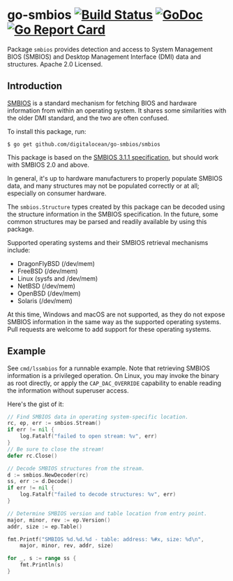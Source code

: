 go-smbios [![Build Status](https://travis-ci.org/digitalocean/go-smbios.svg?branch=master)](https://travis-ci.org/digitalocean/go-smbios) [![GoDoc](https://godoc.org/github.com/digitalocean/go-smbios/smbios?status.svg)](https://godoc.org/github.com/digitalocean/go-smbios/smbios) [![Go Report Card](https://goreportcard.com/badge/github.com/digitalocean/go-smbios)](https://goreportcard.com/report/github.com/digitalocean/go-smbios)
=========

Package `smbios` provides detection and access to System Management BIOS (SMBIOS)
and Desktop Management Interface (DMI) data and structures.  Apache 2.0 Licensed.

Introduction
------------

[SMBIOS](https://en.wikipedia.org/wiki/System_Management_BIOS) is a standard
mechanism for fetching BIOS and hardware information from within an operating
system.  It shares some similarities with the older DMI standard, and the two are
often confused.

To install this package, run:

```
$ go get github.com/digitalocean/go-smbios/smbios
```

This package is based on the [SMBIOS 3.1.1 specification](https://www.dmtf.org/sites/default/files/standards/documents/DSP0134_3.1.1.pdf),
but should work with SMBIOS 2.0 and above.

In general, it's up to hardware manufacturers to properly populate SMBIOS data,
and many structures may not be populated correctly or at all; especially on
consumer hardware.

The `smbios.Structure` types created by this package can be decoded using the
structure information in the SMBIOS specification.  In the future, some common
structures may be parsed and readily available by using this package.

Supported operating systems and their SMBIOS retrieval mechanisms include:

- DragonFlyBSD (/dev/mem)
- FreeBSD (/dev/mem)
- Linux (sysfs and /dev/mem)
- NetBSD (/dev/mem)
- OpenBSD (/dev/mem)
- Solaris (/dev/mem)

At this time, Windows and macOS are not supported, as they do not expose
SMBIOS information in the same way as the supported operating systems. Pull
requests are welcome to add support for these operating systems.

Example
-------

See `cmd/lssmbios` for a runnable example.  Note that retrieving SMBIOS
information is a privileged operation.  On Linux, you may invoke the binary
as root directly, or apply the `CAP_DAC_OVERRIDE` capability to enable reading
the information without superuser access.

Here's the gist of it:

```go
// Find SMBIOS data in operating system-specific location.
rc, ep, err := smbios.Stream()
if err != nil {
	log.Fatalf("failed to open stream: %v", err)
}
// Be sure to close the stream!
defer rc.Close()

// Decode SMBIOS structures from the stream.
d := smbios.NewDecoder(rc)
ss, err := d.Decode()
if err != nil {
	log.Fatalf("failed to decode structures: %v", err)
}

// Determine SMBIOS version and table location from entry point.
major, minor, rev := ep.Version()
addr, size := ep.Table()

fmt.Printf("SMBIOS %d.%d.%d - table: address: %#x, size: %d\n",
	major, minor, rev, addr, size)

for _, s := range ss {
	fmt.Println(s)
}
```
